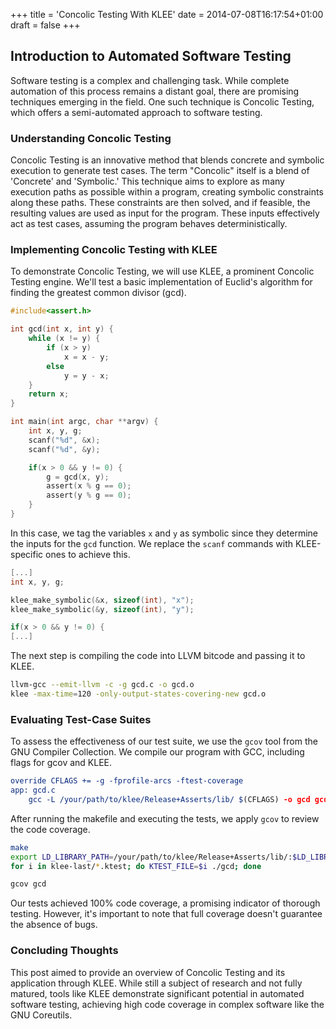 +++
title = 'Concolic Testing With KLEE'
date = 2014-07-08T16:17:54+01:00
draft = false
+++

## Introduction to Automated Software Testing

Software testing is a complex and challenging task. While complete automation of this process remains a distant goal, there are promising techniques emerging in the field. One such technique is Concolic Testing, which offers a semi-automated approach to software testing.

### Understanding Concolic Testing

Concolic Testing is an innovative method that blends concrete and symbolic execution to generate test cases. The term "Concolic" itself is a blend of 'Concrete' and 'Symbolic.' This technique aims to explore as many execution paths as possible within a program, creating symbolic constraints along these paths. These constraints are then solved, and if feasible, the resulting values are used as input for the program. These inputs effectively act as test cases, assuming the program behaves deterministically.

### Implementing Concolic Testing with KLEE

To demonstrate Concolic Testing, we will use KLEE, a prominent Concolic Testing engine. We'll test a basic implementation of Euclid's algorithm for finding the greatest common divisor (gcd). 

```c
#include<assert.h>

int gcd(int x, int y) {
    while (x != y) {
        if (x > y)
            x = x - y;
        else
            y = y - x;
    }
    return x;
}

int main(int argc, char **argv) {
    int x, y, g;
    scanf("%d", &x);
    scanf("%d", &y);

    if(x > 0 && y != 0) {
        g = gcd(x, y);
        assert(x % g == 0);
        assert(y % g == 0);
    }
}
```

In this case, we tag the variables `x` and `y` as symbolic since they determine the inputs for the `gcd` function. We replace the `scanf` commands with KLEE-specific ones to achieve this.

```c
[...]
int x, y, g;

klee_make_symbolic(&x, sizeof(int), "x");
klee_make_symbolic(&y, sizeof(int), "y");

if(x > 0 && y != 0) {
[...]
```

The next step is compiling the code into LLVM bitcode and passing it to KLEE.

```bash
llvm-gcc --emit-llvm -c -g gcd.c -o gcd.o 
klee -max-time=120 -only-output-states-covering-new gcd.o
```

### Evaluating Test-Case Suites

To assess the effectiveness of our test suite, we use the `gcov` tool from the GNU Compiler Collection. We compile our program with GCC, including flags for gcov and KLEE.

```cmake
override CFLAGS += -g -fprofile-arcs -ftest-coverage
app: gcd.c
    gcc -L /your/path/to/klee/Release+Asserts/lib/ $(CFLAGS) -o gcd gcd.c -lkleeRuntest
```

After running the makefile and executing the tests, we apply `gcov` to review the code coverage.

```bash
make
export LD_LIBRARY_PATH=/your/path/to/klee/Release+Asserts/lib/:$LD_LIBRARY_PATH
for i in klee-last/*.ktest; do KTEST_FILE=$i ./gcd; done

gcov gcd
```

Our tests achieved 100% code coverage, a promising indicator of thorough testing. However, it's important to note that full coverage doesn't guarantee the absence of bugs.

### Concluding Thoughts

This post aimed to provide an overview of Concolic Testing and its application through KLEE. While still a subject of research and not fully matured, tools like KLEE demonstrate significant potential in automated software testing, achieving high code coverage in complex software like the GNU Coreutils.
